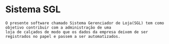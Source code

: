 # Sistema SGL

    O presente software chamado Sistema Gerenciador de Loja(SGL) tem como objetivo contribuir com a administração de uma 
    loja de calçados de modo que os dados da empresa deixem de ser registrados no papel e passem a ser automatizados.
    
  
